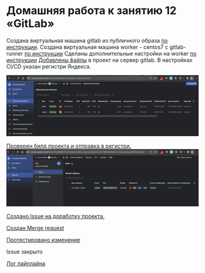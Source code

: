 # Домашняя работа к занятию 12 «GitLab»

Cоздана виртуальная машина gitlab из публичного образа [по инструкции](https://cloud.yandex.ru/marketplace/products/yc/gitlab).
Создана виртуальная машина worker - centos7 с gitlab-runner [по инструкции](https://docs.gitlab.com/runner/install/linux-repository.html)
Сделаны дополнительные настройки на worker [по инструкции](https://docs.gitlab.com/ee/ci/docker/using_docker_build.html)
[Добавлены файлы](./repo/) в проект на сервер gitlab.
В настройках CI/CD указан регистри Яндекса.

![screen](./screen/Screenshot2024-03-31-203410.png)

[Проверен билд проекта и отправка в регистри.](./screen/Screenshot2024-03-31-201854.png)
![screen](./screen/Screenshot2024-03-31-204012.png)

[Создано Issue  на доработку проекта.](./screen/Screenshot2024-03-31-152355.png)

[Создан Merge request](./screen/Screenshot2024-03-31-211407.png)

[Протестировано изменение](./screen/Screenshot2024-03-31-212716.png)

Issue закрыто

[Лог пайплайна](./repo/job.log)
